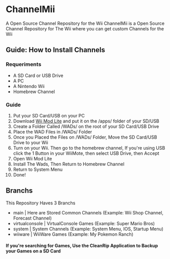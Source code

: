 # ChannelMii
A Open Source Channel Repository for the Wii
ChannelMii is a Open Source Channel Repository for The Wii where you can get custom Channels for the Wii
## Guide: How to Install Channels
### Requeriments
- A SD Card or USB Drive
- A PC
- A Nintendo Wii
- Homebrew Channel
### Guide
1. Put your SD Card/USB on your PC
2. Download <a href="https://hbb1.oscwii.org/hbb/WiiModLite/WiiModLite.zip">Wii Mod Lite</a> and put it on the /apps/ folder of your SD/USB
3. Create a Folder Called /WADs/ on the root of your SD Card/USB Drive
4. Place the WAD Files in /WADs/ Folder
5. Once you Placed the Files on /WADs/ Folder, Move the SD Card/USB Drive to your Wii
6. Turn on your Wii. Then go to the homebrew channel, If you're using USB click the 1 Button in your WiiMote, then select USB Drive, then Accept
7. Open Wii Mod Lite
8. Install The Wads, Then Return to Homebrew Channel
9. Return to System Menu
10. Done!
## Branchs
This Repository Haves 3 Branchs
- main | Here are Stored Common Channels (Example: Wii Shop Channel, Forecast Channel)
- virtualconsole | VirtualConsole Games (Example: Super Mario Bros)
- system | System Channels (Example: System Menu, IOS, Startup Menu)
- wiiware | WiiWare Games (Example: My Pokemon Ranch)
#### If you're searching for Games, Use the CleanRip Application to Backup your Games on a SD Card
